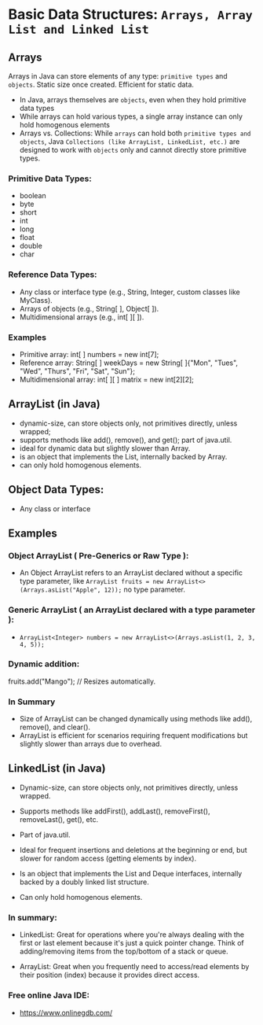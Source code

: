 
# Basic Data Structures: `Arrays, Array List and Linked List` 

## Arrays 
Arrays in Java can store elements of any type: 
`primitive types` and `objects`. 
Static size once created. Efficient for static data.

* In Java, arrays themselves are `objects`, even when they hold primitive data types
* While arrays can hold various types, a single array instance can only hold homogenous elements
* Arrays vs. Collections: While `arrays` can hold both `primitive types and objects`, 
Java `Collections (like ArrayList, LinkedList, etc.)` 
are designed to work with `objects` only and cannot 
directly store primitive types.

### Primitive Data Types:
* boolean
* byte
* short
* int
* long
* float
* double
* char

### Reference Data Types:
* Any class or interface type (e.g., String, Integer, custom classes like MyClass).
* Arrays of objects (e.g., String[ ], Object[ ]).
* Multidimensional arrays (e.g., int[ ][ ]).

### Examples
* Primitive array: int[ ] numbers = new int[7];
* Reference array: String[ ] weekDays = new String[ ]{"Mon", "Tues", "Wed", "Thurs", "Fri", "Sat", "Sun"};
* Multidimensional array: int[ ][ ] matrix = new int[2][2];

## ArrayList (in Java)
* dynamic-size, can store objects only, not primitives directly, unless wrapped;  
* supports methods like add(), remove(), and get(); 
part of java.util. 
* ideal for dynamic data but slightly slower than Array.
* is an object that implements the List,
  internally backed by Array.
* can only hold homogenous elements.

## Object Data Types:
* Any class or interface

## Examples
### Object ArrayList ( Pre-Generics or Raw Type ): 
* An Object ArrayList refers to an ArrayList declared without a specific type parameter, like 
 `ArrayList fruits = new ArrayList<>(Arrays.asList("Apple", 12));` no type parameter.
### Generic ArrayList ( an ArrayList declared with a type parameter ):
* `ArrayList<Integer> numbers = new ArrayList<>(Arrays.asList(1, 2, 3, 4, 5));`
### Dynamic addition: 
fruits.add("Mango"); // Resizes automatically.
### In Summary
* Size of ArrayList can be changed dynamically using methods like add(), remove(), and clear().
* ArrayList is efficient for scenarios requiring frequent modifications but slightly slower than arrays due to overhead.

## LinkedList (in Java)
* Dynamic-size, can store objects only, not primitives directly, unless wrapped.

* Supports methods like addFirst(), addLast(), removeFirst(), removeLast(), get(), etc.

* Part of java.util.

* Ideal for frequent insertions and deletions at the beginning or end, but slower for random access (getting elements by index).

* Is an object that implements the List and Deque interfaces, internally backed by a doubly linked list structure.

* Can only hold homogenous elements.

### In summary:

* LinkedList: Great for operations where you're always dealing with the first or last element because it's just a quick pointer change. Think of adding/removing items from the top/bottom of a stack or queue.

* ArrayList: Great when you frequently need to access/read elements by their position (index) because it provides direct access.
### Free online Java IDE: 
* https://www.onlinegdb.com/
